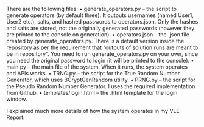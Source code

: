 There are the following files:
•	generate_operators.py – the script  to generate operators (by default three). It outputs usernames (named User1, User2 etc.), salts, and hashed passwords to operators.json. Only the hashes and salts are stored, not the originally generated passwords (however they are printed to the console on generation).
•	operators.json – the .json file created by generate_operators.py. There is a default version inside the repository as per the requirement that “outputs of solution runs are meant to be in repository”. You need to run generate_operators.py on your own, since you need the original password to login (it will be printed to the console). 
•	main.py – the main file of the system. When it runs, the system operates and APIs works.
•	TRNG.py – the script for the True Random Number Generator, which uses BCryptGenRandom utility.
•	PRNG.py – the script for the Pseudo Random Number Generator. I uses the required implementation from Github.
•	templates/login.html – the .html template for the login window.

I explained much more details of how the system operates in my VLE Report.
